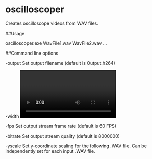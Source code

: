 # oscilloscoper
Creates oscilloscope videos from WAV files.

##Usage

oscilloscoper.exe WavFile1.wav WavFile2.wav ...

##Command line options

-output <Filename>
Set output filename (default is Output.h264)

-width <Video width in pixels>
-height <Video height in pixels>
Set output stream dimensions (default is 1920x1080)

-fps <Frames per second>
Set output stream frame rate (default is 60 FPS)

-bitrate <Bits per second>
Set output stream quality (default is 8000000)

-yscale <Scale>
Set y-coordinate scaling for the following .WAV file. Can be independently set for each input .WAV file.
